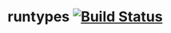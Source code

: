 # runtypes [![Build Status](https://travis-ci.org/pelotom/runtypes.svg?branch=master)](https://travis-ci.org/pelotom/runtypes)
